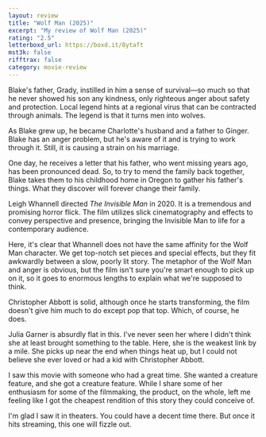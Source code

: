 ```yaml
---
layout: review
title: "Wolf Man (2025)"
excerpt: "My review of Wolf Man (2025)"
rating: "2.5"
letterboxd_url: https://boxd.it/8ytaft
mst3k: false
rifftrax: false
category: movie-review
---
```


Blake's father, Grady, instilled in him a sense of survival—so much so that he never showed his son any kindness, only righteous anger about safety and protection. Local legend hints at a regional virus that can be contracted through animals. The legend is that it turns men into wolves.

As Blake grew up, he became Charlotte's husband and a father to Ginger. Blake has an anger problem, but he's aware of it and is trying to work through it. Still, it is causing a strain on his marriage.

One day, he receives a letter that his father, who went missing years ago, has been pronounced dead. So, to try to mend the family back together, Blake takes them to his childhood home in Oregon to gather his father's things. What they discover will forever change their family.

Leigh Whannell directed <i>The Invisible Man</i> in 2020. It is a tremendous and promising horror flick. The film utilizes slick cinematography and effects to convey perspective and presence, bringing the Invisible Man to life for a contemporary audience.

Here, it's clear that Whannell does not have the same affinity for the Wolf Man character. We get top-notch set pieces and special effects, but they fit awkwardly between a slow, poorly lit story. The metaphor of the Wolf Man and anger is obvious, but the film isn't sure you're smart enough to pick up on it, so it goes to enormous lengths to explain what we're supposed to think.

Christopher Abbott is solid, although once he starts transforming, the film doesn't give him much to do except pop that top. Which, of course, he does.

Julia Garner is absurdly flat in this. I've never seen her where I didn't think she at least brought something to the table. Here, she is the weakest link by a mile. She picks up near the end when things heat up, but I could not believe she ever loved or had a kid with Christopher Abbott.

I saw this movie with someone who had a great time. She wanted a creature feature, and she got a creature feature. While I share some of her enthusiasm for some of the filmmaking, the product, on the whole, left me feeling like I got the cheapest rendition of this story they could conceive of.

I'm glad I saw it in theaters. You could have a decent time there. But once it hits streaming, this one will fizzle out.
